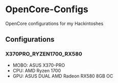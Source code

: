 # OpenCore-Configs
OpenCore configurations for my Hackintoshes

## Configurations

### X370PRO_RYZEN1700_RX580
- MOBO: ASUS X370-PRO
- CPU: AMD Ryzen 1700
- GPU: ASUS DUAL AMD Radeon RX580 8GB OC
